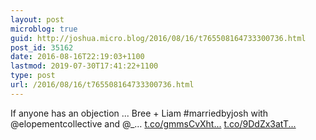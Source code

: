 ```yaml
---
layout: post
microblog: true
guid: http://joshua.micro.blog/2016/08/16/t765508164733300736.html
post_id: 35162
date: 2016-08-16T22:19:03+1100
lastmod: 2019-07-30T17:41:22+1100
type: post
url: /2016/08/16/t765508164733300736.html
---
```

If anyone has an objection ... Bree + Liam #marriedbyjosh with @elopementcollective and @_… [t.co/gmmsCvXht...](https://t.co/gmmsCvXhtQ) [t.co/9DdZx3atT...](https://t.co/9DdZx3atTr)
